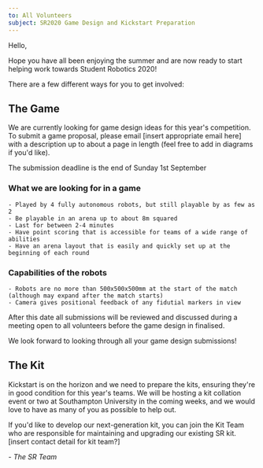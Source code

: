 ```yaml
---
to: All Volunteers
subject: SR2020 Game Design and Kickstart Preparation
---
```


Hello,

Hope you have all been enjoying the summer and are now ready to start helping work towards Student Robotics 2020!

There are a few different ways for you to get involved:

## The Game

We are currently looking for game design ideas for this year's competition. To submit a game proposal, please email [insert appropriate email here] with a description up to about a page in length (feel free to add in diagrams if you'd like).

The submission deadline is the end of Sunday 1st September

### What we are looking for in a game

    - Played by 4 fully autonomous robots, but still playable by as few as 2
    - Be playable in an arena up to about 8m squared
    - Last for between 2-4 minutes
    - Have point scoring that is accessible for teams of a wide range of abilities 
    - Have an arena layout that is easily and quickly set up at the beginning of each round

### Capabilities of the robots

    - Robots are no more than 500x500x500mm at the start of the match (although may expand after the match starts)
    - Camera gives positional feedback of any fidutial markers in view

After this date all submissions will be reviewed and discussed during a meeting open to all volunteers before the game design in finalised.

We look forward to looking through all your game design submissions!

## The Kit

Kickstart is on the horizon and we need to prepare the kits, ensuring they're in good condition for this year's teams. We will be hosting a kit collation event or two at Southampton University in the coming weeks, and we would love to have as many of you as possible to help out.

If you'd like to develop our next-generation kit, you can join the Kit Team who are responsible for maintaining and upgrading our existing SR kit. [insert contact detail for kit team?]

*- The SR Team*
